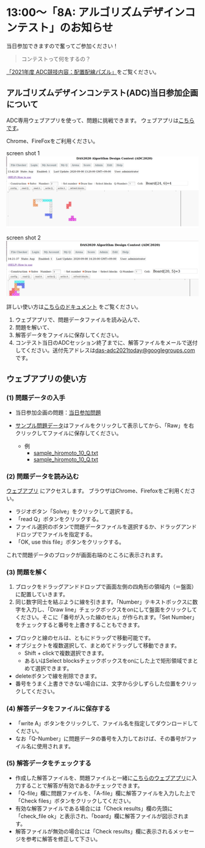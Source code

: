 13:00〜「8A: アルゴリズムデザインコンテスト」のお知らせ
=====================================================

当日参加できますので奮ってご参加ください！

> コンテストって何をするの？

[「2021年度 ADC競技内容：配置配線パズル」](index.md#puzzle)をご覧ください。


アルゴリズムデザインコンテスト(ADC)当日参加企画について
--------------------------------------------

ADC専用ウェブアプリを使って、問題に挑戦できます。
ウェブアプリは[こちらです](https://dasadc.github.io/static/app/index.html#/edit)。

Chrome、FireFoxをご利用ください。

screen shot 1  
![adc-20200908.png](adc-20200908.png)

screen shot 2  
![adc-20200908-1.png](adc-20200908-1.png)

詳しい使い方は[こちらのドキュメント](https://github.com/dasadc/adc2019/blob/adc2020-yt/client-app/README.md#edit) をご覧ください。

1. ウェブアプリで、問題データファイルを読み込んで、
2. 問題を解いて、
3. 解答データをファイルに保存してください。
4. コンテスト当日のADCセッション終了までに、解答ファイルをメールで送付してください。送付先アドレスは<das-adc2021today@googlegroups.com>です。


ウェブアプリの使い方
------------------------

### (1) 問題データの入手

- 当日参加企画の問題：[当日参加問題](docs/onsite_today.zip)

- [サンプル問題データ](https://github.com/dasadc/adc2019/tree/adc2020-yt/samples/Q)はファイルをクリックして表示してから、「Raw」を右クリックしてファイルに保存してください。
    - 例
        - [sample_hiromoto_10_Q.txt](https://github.com/dasadc/adc2019/raw/adc2020-yt/samples/Q/sample_hiromoto_10_Q.txt)
        - [sample_hiromoto_10_Q.txt](https://raw.githubusercontent.com/dasadc/adc2019/adc2020-yt/samples/Q/sample_hiromoto_10_Q.txt)


### (2) 問題データを読み込む

[ウェブアプリ](https://dasadc.github.io/static/app/index.html#/edit)
にアクセスします。
ブラウザはChrome、Firefoxをご利用ください。

- ラジオボタン「Solve」をクリックして選択する。
- 「read Q」ボタンをクリックする。
- ファイル選択のボタンで問題データファイルを選択するか、ドラッグアンドドロップでファイルを指定する。
- 「OK, use this file」ボタンをクリックする。

これで問題データのブロックが画面右端のところに表示されます。


### (3) 問題を解く

1. ブロックをドラッグアンドドロップで画面左側の四角形の領域内（＝盤面）に配置していきます。
2. 同じ数字同士を結ぶように線を引きます。「Number」テキストボックスに数字を入力し、「Draw line」チェックボックスをonにして盤面をクリックしてください。そこに「番号が入った線のセル」が作られます。「Set Number」をチェックすると番号を上書きすることもできます。

- ブロックと線のセルは、ともにドラッグで移動可能です。
- オブジェクトを複数選択して、まとめてドラッグして移動できます。
    - Shift + clickで複数選択できます。
    - あるいはSelect blocksチェックボックスをonにした上で矩形領域でまとめて選択できます。
- deleteボタンで線を削除できます。
- 番号をうまく上書きできない場合には、文字から少しずらした位置をクリックしてください。


### (4) 解答データをファイルに保存する

- 「write A」ボタンをクリックして、ファイル名を指定してダウンロードしてください。
- なお「Q-Number」に問題データの番号を入力しておけば、その番号がファイル名に使用されます。

### (5) 解答データをチェックする

- 作成した解答ファイルを、問題ファイルと一緒に[こちらのウェブアプリ](https://das-adc.appspot.com/static/app/index.html#/file-checker)に入力することで解答が有効であるかチェックできます。
- 「Q-file」欄に問題ファイルを、「A-file」欄に解答ファイルを入力した上で「Check files」ボタンをクリックしてください。
- 有効な解答ファイルである場合には「Check results」欄の先頭に「check_file ok」と表示され、「board」欄に解答ファイルが図示されます。
- 解答ファイルが無効の場合には「Check results」欄に表示されるメッセージを参考に解答を修正して下さい。
